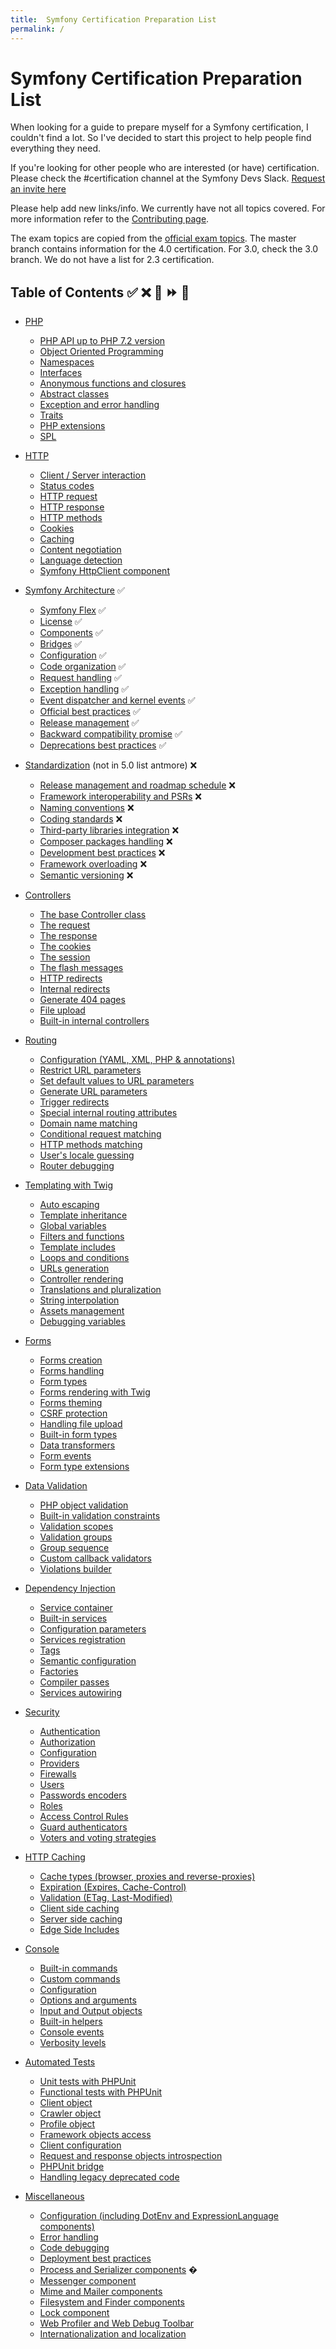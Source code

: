 ```yaml
---
title:  Symfony Certification Preparation List
permalink: /
---
```


# Symfony Certification Preparation List
When looking for a guide to prepare myself for a Symfony certification, I couldn't find a lot. So I've decided to start this project to help people find everything they need.

If you're looking for other people who are interested (or have) certification. Please check the #certification channel at the Symfony Devs Slack. [Request an invite here](https://symfony.com/slack-invite)

Please help add new links/info. We currently have not all topics covered. For more information refer to the [Contributing page](contributing.md).

The exam topics are copied from the [official exam topics](https://sensiolabs.com/en/symfony/certification.html). The master branch contains information for the 4.0 certification. For 3.0, check the 3.0 branch. We do not have a list for 2.3 certification.

## Table of Contents ✅ ❌ 🌈 ⏩ 🤡

- [PHP](/topics/php-and-web-security.md) 
    - [PHP API up to PHP 7.2 version](/topics/php-and-web-security.md#php-api-up-to-php-72-version) 
    - [Object Oriented Programming](/topics/php-and-web-security.md#object-oriented-programming) 
    - [Namespaces](/topics/php-and-web-security.md#namespaces) 
    - [Interfaces](/topics/php-and-web-security.md#interfaces) 
    - [Anonymous functions and closures](/topics/php-and-web-security.md#anonymous-functions-and-closures) 
    - [Abstract classes](/topics/php-and-web-security.md#abstract-classes) 
    - [Exception and error handling](/topics/php-and-web-security.md#exception-and-error-handling) 
    - [Traits](/topics/php-and-web-security.md#traits) 
    - [PHP extensions](/topics/php-and-web-security.md#php-extensions) 
    - [SPL](/topics/php-and-web-security.md#spl) 

- [HTTP](/topics/http.md) 
    - [Client / Server interaction](/topics/http.md#client--server-interaction) 
    - [Status codes](/topics/http.md#status-codes) 
    - [HTTP request](/topics/http.md#http-request) 
    - [HTTP response](/topics/http.md#http-response) 
    - [HTTP methods](/topics/http.md#http-methods)  
    - [Cookies](/topics/http.md#cookies) 
    - [Caching](/topics/http.md#caching) 
    - [Content negotiation](/topics/http.md#content-negotiation) 
    - [Language detection](/topics/http.md#language-detection)  
    - [Symfony HttpClient component](https://symfony.com/doc/5.0/http_client.html) 
    
- [Symfony Architecture](/topics/symfony-architecture.md) ✅
    - [Symfony Flex](/topics/symfony-architecture.md#symfony-flex) ✅
    - [License](/topics/symfony-architecture.md#license) ✅
    - [Components](/topics/symfony-architecture.md#components) ✅
    - [Bridges](/topics/symfony-architecture.md#bridges) ✅
    - [Configuration](/topics/symfony-architecture.md#configuration) ✅
    - [Code organization](/topics/symfony-architecture.md#code-organization)  ✅
    - [Request handling](/topics/symfony-architecture.md#request-handling) ✅ 
    - [Exception handling](/topics/symfony-architecture.md#exception-handling) ✅ 
    - [Event dispatcher and kernel events](/topics/symfony-architecture.md#event-dispatcher-and-kernel-events) ✅ 
    - [Official best practices](/topics/symfony-architecture.md#official-best-practices) ✅
    - [Release management](/topics/symfony-architecture.md#release-management) ✅
    - [Backward compatibility promise](/topics/symfony-architecture.md#backward-compatibility-promise) ✅
    - [Deprecations best practices](/topics/symfony-architecture.md#deprecations-best-practices) ✅

- [Standardization](/topics/standardization.md) (not in 5.0 list antmore) ❌
    - [Release management and roadmap schedule](/topics/standardization.md#release-management-and-roadmap-schedule) ❌
    - [Framework interoperability and PSRs](/topics/standardization.md#framework-interoperability-and-psrs) ❌
    - [Naming conventions](/topics/standardization.md#naming-conventions) ❌
    - [Coding standards](/topics/standardization.md#coding-standards) ❌
    - [Third-party libraries integration](/topics/standardization.md#third-party-libraries-integration) ❌
    - [Composer packages handling](/topics/standardization.md#composer-packages-handling) ❌
    - [Development best practices](/topics/standardization.md#development-best-practices) ❌
    - [Framework overloading](/topics/standardization.md#framework-overloading) ❌
    - [Semantic versioning](/topics/standardization.md#semantic-versioning) ❌

- [Controllers](/topics/controllers.md) 
    - [The base Controller class](/topics/controllers.md#the-base-controller-class) 
    - [The request](/topics/controllers.md#the-request) 
    - [The response](/topics/controllers.md#the-response) 
    - [The cookies](/topics/controllers.md#the-cookies) 
    - [The session](/topics/controllers.md#the-session) 
    - [The flash messages](/topics/controllers.md#the-flash-messages) 
    - [HTTP redirects](/topics/controllers.md#http-redirects) 
    - [Internal redirects](/topics/controllers.md#internal-redirects) 
    - [Generate 404 pages](/topics/controllers.md#generate-404-pages) 
    - [File upload](/topics/controllers.md#file-upload) 
    - [Built-in internal controllers](/topics/controllers.md#built-in-internal-controllers) 

- [Routing](/topics/routing.md) 
    - [Configuration (YAML, XML, PHP & annotations)](/topics/routing.md#configuration-yaml-xml-php--annotations) 
    - [Restrict URL parameters](/topics/routing.md#restrict-url-parameters) 
    - [Set default values to URL parameters](/topics/routing.md#set-default-values-to-url-parameters) 
    - [Generate URL parameters](/topics/routing.md#generate-url-parameters) 
    - [Trigger redirects](/topics/routing.md#trigger-redirects) 
    - [Special internal routing attributes](/topics/routing.md#special-internal-routing-attributes) 
    - [Domain name matching](/topics/routing.md#domain-name-matching) 
    - [Conditional request matching](/topics/routing.md#conditional-request-matching) 
    - [HTTP methods matching](/topics/routing.md#http-methods-matching) 
    - [User's locale guessing](/topics/routing.md#users-locale-guessing) 
    - [Router debugging](/topics/routing.md#router-debugging) 

- [Templating with Twig](/topics/templating-with-twig.md) 
    - [Auto escaping](/topics/templating-with-twig.md#auto-escaping) 
    - [Template inheritance](/topics/templating-with-twig.md#template-inheritance) 
    - [Global variables](/topics/templating-with-twig.md#global-variables) 
    - [Filters and functions](/topics/templating-with-twig.md#filters-and-functions) 
    - [Template includes](/topics/templating-with-twig.md#template-includes) 
    - [Loops and conditions](/topics/templating-with-twig.md#loops-and-conditions) 
    - [URLs generation](/topics/templating-with-twig.md#urls-generation) 
    - [Controller rendering](/topics/templating-with-twig.md#controller-rendering) 
    - [Translations and pluralization](/topics/templating-with-twig.md#translations-and-pluralization) 
    - [String interpolation](/topics/templating-with-twig.md#string-interpolation) 
    - [Assets management](/topics/templating-with-twig.md#assets-management) 
    - [Debugging variables](/topics/templating-with-twig.md#debugging-variables) 

- [Forms](/topics/forms.md) 
    - [Forms creation](/topics/forms.md#forms-creation) 
    - [Forms handling](/topics/forms.md#forms-handling) 
    - [Form types](/topics/forms.md#form-types) 
    - [Forms rendering with Twig](/topics/forms.md#forms-rendering-with-twig) 
    - [Forms theming](/topics/forms.md#forms-theming) 
    - [CSRF protection](/topics/forms.md#csrf-protection) 
    - [Handling file upload](/topics/forms.md#handling-file-upload) 
    - [Built-in form types](/topics/forms.md#built-in-form-types)  
    - [Data transformers](/topics/forms.md#data-transformers) 
    - [Form events](/topics/forms.md#form-events) 
    - [Form type extensions](/topics/forms.md#form-type-extensions) 

- [Data Validation](/topics/data-validation.md) 
    - [PHP object validation](/topics/data-validation.md#php-object-validation) 
    - [Built-in validation constraints](/topics/data-validation.md#built-in-validation-constraints) 
    - [Validation scopes](/topics/data-validation.md#validation-scopes) 
    - [Validation groups](/topics/data-validation.md#validation-groups) 
    - [Group sequence](/topics/data-validation.md#group-sequence) 
    - [Custom callback validators](/topics/data-validation.md#custom-callback-validators) 
    - [Violations builder](/topics/data-validation.md#violations-builder) 

- [Dependency Injection](/topics/dependency-injection.md) 
    - [Service container](/topics/dependency-injection.md#service-container) 
    - [Built-in services](/topics/dependency-injection.md#built-in-services) 
    - [Configuration parameters](/topics/dependency-injection.md#configuration-parameters) 
    - [Services registration](/topics/dependency-injection.md#services-registration) 
    - [Tags](/topics/dependency-injection.md#tags) 
    - [Semantic configuration](/topics/dependency-injection.md#semantic-configuration) 
    - [Factories](/topics/dependency-injection.md#factories) 
    - [Compiler passes](/topics/dependency-injection.md#compiler-passes) 
    - [Services autowiring](/topics/dependency-injection.md#services-autowiring) 

- [Security](/topics/security.md) 
    - [Authentication](/topics/security.md#authentication) 
    - [Authorization](/topics/security.md#authorization) 
    - [Configuration](/topics/security.md#configuration) 
    - [Providers](/topics/security.md#providers) 
    - [Firewalls](/topics/security.md#firewalls) 
    - [Users](/topics/security.md#users) 
    - [Passwords encoders](/topics/security.md#passwords-encoders) 
    - [Roles](/topics/security.md#roles) 
    - [Access Control Rules](/topics/security.md#access-control-rules) 
    - [Guard authenticators](/topics/security.md#guard-authenticators) 
    - [Voters and voting strategies](/topics/security.md#voters-and-voting-strategies) 

- [HTTP Caching](/topics/http-caching.md) 
    - [Cache types (browser, proxies and reverse-proxies)](/topics/http-caching.md#cache-types-browser-proxies-and-reverse-proxies) 
    - [Expiration (Expires, Cache-Control)](/topics/http-caching.md#expiration-expires-cache-control) 
    - [Validation (ETag, Last-Modified)](/topics/http-caching.md#validation-etag-last-modified) 
    - [Client side caching](/topics/http-caching.md#client-side-caching) 
    - [Server side caching](/topics/http-caching.md#server-side-caching) 
    - [Edge Side Includes](/topics/http-caching.md#edge-side-includes) 

- [Console](/topics/console.md) 
    - [Built-in commands](/topics/console.md#built-in-commands) 
    - [Custom commands](/topics/console.md#custom-commands) 
    - [Configuration](/topics/console.md#configuration) 
    - [Options and arguments](/topics/console.md#options-and-arguments) 
    - [Input and Output objects](/topics/console.md#input-and-output-objects) 
    - [Built-in helpers](/topics/console.md#built-in-helpers) 
    - [Console events](/topics/console.md#console-events) 
    - [Verbosity levels](/topics/console.md#verbosity-levels) 

- [Automated Tests](/topics/automated-tests.md) 
    - [Unit tests with PHPUnit](/topics/automated-tests.md#unit-tests-with-phpunit) 
    - [Functional tests with PHPUnit](/topics/automated-tests.md#functional-tests-with-phpunit) 
    - [Client object](/topics/automated-tests.md#client-object) 
    - [Crawler object](/topics/automated-tests.md#crawler-object) 
    - [Profile object](/topics/automated-tests.md#profile-object) 
    - [Framework objects access](/topics/automated-tests.md#framework-objects-access) 
    - [Client configuration](/topics/automated-tests.md#client-configuration) 
    - [Request and response objects introspection](/topics/automated-tests.md#request-and-response-objects-introspection) 
    - [PHPUnit bridge](/topics/automated-tests.md#phpunit-bridge) 
    - [Handling legacy deprecated code](/topics/automated-tests.md#handling-legacy-deprecated-code) 

- [Miscellaneous](/topics/miscellaneous.md)
    - [Configuration (including DotEnv and ExpressionLanguage components)](/topics/miscellaneous.md#configuration-including-dotenv-and-expressionlanguage-components)
    - [Error handling](/topics/miscellaneous.md#error-handling) 
    - [Code debugging](/topics/miscellaneous.md#code-debugging) 
    - [Deployment best practices](/topics/miscellaneous.md#deployment-best-practices) 
    - [Process and Serializer components](/topics/miscellaneous.md#process-and-serializer-components) �
    - [Messenger component](/topics/miscellaneous.md#messenger-component)
    - [Mime and Mailer components](/topics/miscellaneous.md#mime-and-mailer-components)
    - [Filesystem and Finder components](/topics/miscellaneous.md#filesystem-and-finder-components)
    - [Lock component](/topics/miscellaneous.md#lock-component)
    - [Web Profiler and Web Debug Toolbar](/topics/miscellaneous.md#web-profiler-and-web-debug-toolbar)
    - [Internationalization and localization](/topics/miscellaneous.md#internationalization-and-localization)
    
